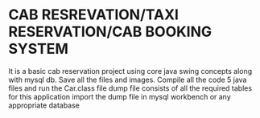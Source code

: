 # CAB RESREVATION/TAXI RESERVATION/CAB BOOKING SYSTEM
It is a basic cab reservation project using core java swing concepts along with mysql db.
Save all the files and images.
Compile all the code 5 java files and run the Car.class file
dump file consists of all the required tables for this application
import the dump file in mysql workbench or any appropriate database
